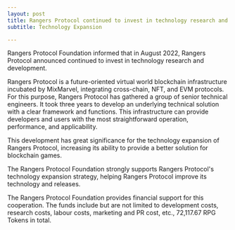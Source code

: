 ```yaml
---
layout: post
title: Rangers Protocol continued to invest in technology research and development
subtitle: Technology Expansion

---
```


Rangers Protocol Foundation informed that in August 2022, Rangers Protocol announced continued to invest in technology research and development.

Rangers Protocol is a future-oriented virtual world blockchain infrastructure incubated by MixMarvel, integrating cross-chain, NFT, and EVM protocols. For this purpose, Rangers Protocol has gathered a group of senior technical engineers. It took three years to develop an underlying technical solution with a clear framework and functions. This infrastructure can provide developers and users with the most straightforward operation, performance, and applicability. 

This development has great significance for the technology expansion of Rangers Protocol, increasing its ability to provide a better solution for blockchain games. 

The Rangers Protocol Foundation strongly supports Rangers Protocol's technology expansion strategy, helping Rangers Protocol improve its technology and releases. 

The Rangers Protocol Foundation provides financial support for this cooperation. The funds include but are not limited to development costs, research costs, labour costs, marketing and PR cost, etc., 72,117.67 RPG Tokens in total. 

